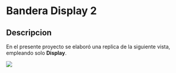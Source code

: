 # Bandera Display 2

## Descripcion

En el presente proyecto se elaboró una replica de la siguiente  vista, empleando solo **Display**.

![](https://fotos.subefotos.com/304ad94ffc6b76d7366894e1d9646961o.png)

